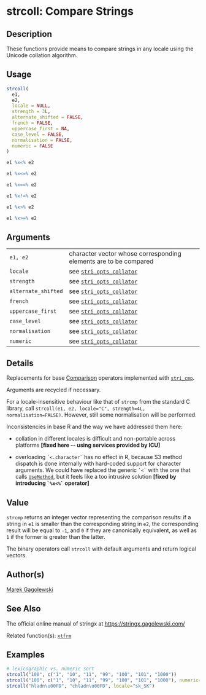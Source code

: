# strcoll: Compare Strings

## Description

These functions provide means to compare strings in any locale using the Unicode collation algorithm.

## Usage

```r
strcoll(
  e1,
  e2,
  locale = NULL,
  strength = 3L,
  alternate_shifted = FALSE,
  french = FALSE,
  uppercase_first = NA,
  case_level = FALSE,
  normalisation = FALSE,
  numeric = FALSE
)

e1 %x<% e2

e1 %x<=% e2

e1 %x==% e2

e1 %x!=% e2

e1 %x>% e2

e1 %x>=% e2
```

## Arguments

|                     |                                                                                         |
|---------------------|-----------------------------------------------------------------------------------------|
| `e1, e2`            | character vector whose corresponding elements are to be compared                        |
| `locale`            | see [`stri_opts_collator`](https://stringi.gagolewski.com/rapi/stri_opts_collator.html) |
| `strength`          | see [`stri_opts_collator`](https://stringi.gagolewski.com/rapi/stri_opts_collator.html) |
| `alternate_shifted` | see [`stri_opts_collator`](https://stringi.gagolewski.com/rapi/stri_opts_collator.html) |
| `french`            | see [`stri_opts_collator`](https://stringi.gagolewski.com/rapi/stri_opts_collator.html) |
| `uppercase_first`   | see [`stri_opts_collator`](https://stringi.gagolewski.com/rapi/stri_opts_collator.html) |
| `case_level`        | see [`stri_opts_collator`](https://stringi.gagolewski.com/rapi/stri_opts_collator.html) |
| `normalisation`     | see [`stri_opts_collator`](https://stringi.gagolewski.com/rapi/stri_opts_collator.html) |
| `numeric`           | see [`stri_opts_collator`](https://stringi.gagolewski.com/rapi/stri_opts_collator.html) |

## Details

Replacements for base [Comparison](https://stat.ethz.ch/R-manual/R-devel/library/base/help/Comparison.html) operators implemented with [`stri_cmp`](https://stringi.gagolewski.com/rapi/stri_compare.html).

Arguments are recycled if necessary.

For a locale-insensitive behaviour like that of `strcmp` from the standard C library, call `strcoll(e1, e2, locale="C", strength=4L, normalisation=FALSE)`. However, still some normalisation will be performed.

Inconsistencies in base R and the way we have addressed them here:

-   collation in different locales is difficult and non-portable across platforms **\[fixed here -- using services provided by ICU\]**

-   overloading `` `<.character` `` has no effect in R, because S3 method dispatch is done internally with hard-coded support for character arguments. We could have replaced the generic `` `<` `` with the one that calls [`UseMethod`](https://stat.ethz.ch/R-manual/R-devel/library/base/help/UseMethod.html), but it feels like a too intrusive solution **\[fixed by introducing `` `%x<%` `` operator\]**

## Value

`strcmp` returns an integer vector representing the comparison results: if a string in `e1` is smaller than the corresponding string in `e2`, the corresponding result will be equal to `-1`, and `0` if they are canonically equivalent, as well as `1` if the former is greater than the latter.

The binary operators call `strcoll` with default arguments and return logical vectors.

## Author(s)

[Marek Gagolewski](https://www.gagolewski.com/)

## See Also

The official online manual of <span class="pkg">stringx</span> at <https://stringx.gagolewski.com/>

Related function(s): [`xtfrm`](sort.md)

## Examples

```r
# lexicographic vs. numeric sort
strcoll("100", c("1", "10", "11", "99", "100", "101", "1000"))
strcoll("100", c("1", "10", "11", "99", "100", "101", "1000"), numeric=TRUE)
strcoll("hladn\u00FD", "chladn\u00FD", locale="sk_SK")
```
